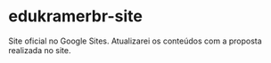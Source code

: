 # edukramerbr-site
Site oficial no Google Sites. Atualizarei os conteúdos com a proposta realizada no site. 
